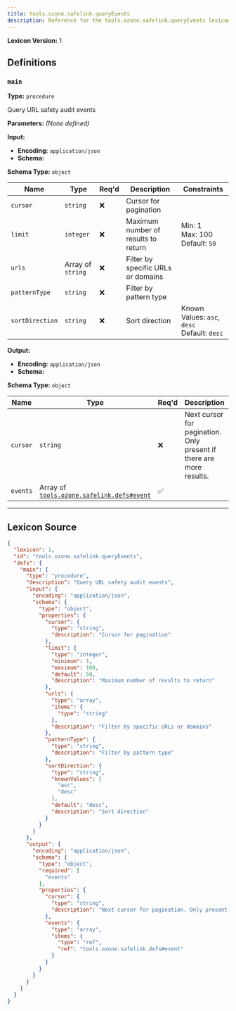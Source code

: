 ```yaml
---
title: tools.ozone.safelink.queryEvents
description: Reference for the tools.ozone.safelink.queryEvents lexicon
---
```

**Lexicon Version:** 1

## Definitions

<a name="main"></a>
### `main`

**Type:** `procedure`

Query URL safety audit events

**Parameters:** _(None defined)_

**Input:**

- **Encoding:** `application/json`
- **Schema:**

**Schema Type:** `object`

| Name | Type | Req'd  | Description | Constraints |
|------|------|----------|-------------|-------------|
| `cursor` | `string` | ❌  | Cursor for pagination |  |
| `limit` | `integer` | ❌  | Maximum number of results to return | Min: 1<br/>Max: 100<br/>Default: `50` |
| `urls` | Array of `string` | ❌  | Filter by specific URLs or domains |  |
| `patternType` | `string` | ❌  | Filter by pattern type |  |
| `sortDirection` | `string` | ❌  | Sort direction | Known Values: `asc`, `desc`<br/>Default: `desc` |
**Output:**

- **Encoding:** `application/json`
- **Schema:**

**Schema Type:** `object`

| Name | Type | Req'd  | Description | Constraints |
|------|------|----------|-------------|-------------|
| `cursor` | `string` | ❌  | Next cursor for pagination. Only present if there are more results. |  |
| `events` | Array of [`tools.ozone.safelink.defs#event`](/lexicons/tools/ozone/safelink/defs#event) | ✅  |  |  |

---

## Lexicon Source
```json
{
  "lexicon": 1,
  "id": "tools.ozone.safelink.queryEvents",
  "defs": {
    "main": {
      "type": "procedure",
      "description": "Query URL safety audit events",
      "input": {
        "encoding": "application/json",
        "schema": {
          "type": "object",
          "properties": {
            "cursor": {
              "type": "string",
              "description": "Cursor for pagination"
            },
            "limit": {
              "type": "integer",
              "minimum": 1,
              "maximum": 100,
              "default": 50,
              "description": "Maximum number of results to return"
            },
            "urls": {
              "type": "array",
              "items": {
                "type": "string"
              },
              "description": "Filter by specific URLs or domains"
            },
            "patternType": {
              "type": "string",
              "description": "Filter by pattern type"
            },
            "sortDirection": {
              "type": "string",
              "knownValues": [
                "asc",
                "desc"
              ],
              "default": "desc",
              "description": "Sort direction"
            }
          }
        }
      },
      "output": {
        "encoding": "application/json",
        "schema": {
          "type": "object",
          "required": [
            "events"
          ],
          "properties": {
            "cursor": {
              "type": "string",
              "description": "Next cursor for pagination. Only present if there are more results."
            },
            "events": {
              "type": "array",
              "items": {
                "type": "ref",
                "ref": "tools.ozone.safelink.defs#event"
              }
            }
          }
        }
      }
    }
  }
}
```
